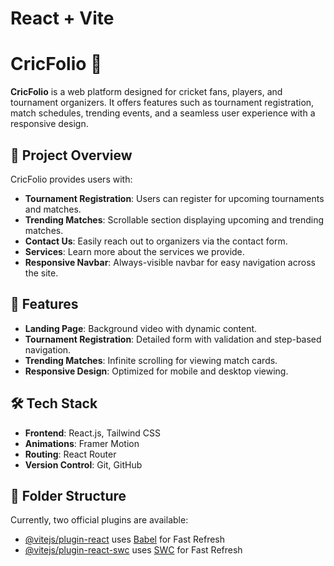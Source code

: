 # React + Vite
# CricFolio 🏏

**CricFolio** is a web platform designed for cricket fans, players, and tournament organizers. It offers features such as tournament registration, match schedules, trending events, and a seamless user experience with a responsive design.

## 🚀 Project Overview

CricFolio provides users with:

- **Tournament Registration**: Users can register for upcoming tournaments and matches.
- **Trending Matches**: Scrollable section displaying upcoming and trending matches.
- **Contact Us**: Easily reach out to organizers via the contact form.
- **Services**: Learn more about the services we provide.
- **Responsive Navbar**: Always-visible navbar for easy navigation across the site.
  
## 🎯 Features

- **Landing Page**: Background video with dynamic content.
- **Tournament Registration**: Detailed form with validation and step-based navigation.
- **Trending Matches**: Infinite scrolling for viewing match cards.
- **Responsive Design**: Optimized for mobile and desktop viewing.

## 🛠️ Tech Stack

- **Frontend**: React.js, Tailwind CSS
- **Animations**: Framer Motion
- **Routing**: React Router
- **Version Control**: Git, GitHub

## 📂 Folder Structure



Currently, two official plugins are available:

- [@vitejs/plugin-react](https://github.com/vitejs/vite-plugin-react/blob/main/packages/plugin-react/README.md) uses [Babel](https://babeljs.io/) for Fast Refresh
- [@vitejs/plugin-react-swc](https://github.com/vitejs/vite-plugin-react-swc) uses [SWC](https://swc.rs/) for Fast Refresh
